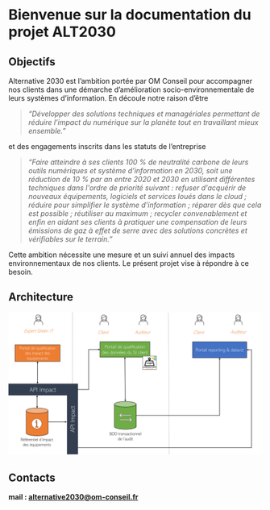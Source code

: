 # Bienvenue sur la documentation du projet ALT2030

## Objectifs

Alternative 2030 est l’ambition portée par OM Conseil pour accompagner nos clients dans une démarche d’amélioration socio-environnementale de leurs systèmes d’information. En découle notre raison d’être 

> *“Développer des solutions techniques et managériales permettant de réduire l’impact du numérique sur la planète tout en travaillant mieux ensemble.”*



et des engagements  inscrits dans les statuts de l’entreprise

> *“Faire atteindre à ses clients 100 % de neutralité carbone de leurs outils numériques et système d'information en 2030, soit une réduction de 10 % par an entre 2020 et 2030 en utilisant différentes techniques dans l'ordre de priorité suivant : refuser d'acquérir de nouveaux équipements, logiciels et services loués dans le cloud ; réduire pour simplifier le système d'information ; réparer dès que cela est possible ; réutiliser au maximum ; recycler convenablement et enfin en aidant ses clients à pratiquer une compensation de leurs émissions de gaz à effet de serre avec des solutions concrètes et vérifiables sur le terrain.”*


Cette ambition nécessite une mesure et un suivi annuel des impacts environnementaux de nos clients. Le présent projet vise à répondre à ce besoin.


## Architecture

![architecture](assets/Architecture.png)

## Contacts

**mail : alternative2030@om-conseil.fr**

